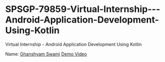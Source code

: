 # SPSGP-79859-Virtual-Internship---Android-Application-Development-Using-Kotlin
Virtual Internship - Android Application Development Using Kotlin

Name: [Ghanshyam Swami](https://github.com/Ghanshyam112)
[Demo Video](https://www.youtube.com/watch?v=to-0YOU3-XA)

